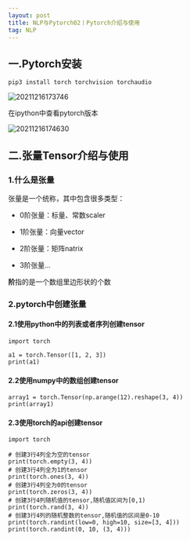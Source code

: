 ```yaml
---
layout: post
title: NLP与Pytorch02丨Pytorch介绍与使用
tag: NLP
---
```


## 一.Pytorch安装

    pip3 install torch torchvision torchaudio

![20211216173746](https://cdn.jsdelivr.net/gh/luckykang/picture_bed/blogs_images/20211216173746.png)

在ipython中查看pytorch版本

![20211216174630](https://cdn.jsdelivr.net/gh/luckykang/picture_bed/blogs_images/20211216174630.png)

## 二.张量Tensor介绍与使用

### 1.什么是张量

张量是一个统称，其中包含很多类型：

- 0阶张量：标量、常数scaler

- 1阶张量：向量vector

- 2阶张量：矩阵natrix

- 3阶张量...

**阶**指的是一个数组里边形状的个数

### 2.pytorch中创建张量

#### 2.1使用python中的列表或者序列创建tensor

    import torch

    a1 = torch.Tensor([1, 2, 3])
    print(a1)

#### 2.2使用numpy中的数组创建tensor

    array1 = torch.Tensor(np.arange(12).reshape(3, 4))
    print(array1)

#### 2.3使用torch的api创建tensor

    import torch

    # 创建3行4列全为空的tensor
    print(torch.empty(3, 4))
    # 创建3行4列全为1的tensor
    print(torch.ones(3, 4))
    # 创建3行4列全为0的tensor
    print(torch.zeros(3, 4))
    # 创建3行4列随机值的tensor,随机值区间为[0,1)
    print(torch.rand(3, 4))
    # 创建3行4列的随机整数的tensor,随机值的区间是0-10
    print(torch.randint(low=0, high=10, size=[3, 4]))
    print(torch.randint(0, 10, (3, 4)))


